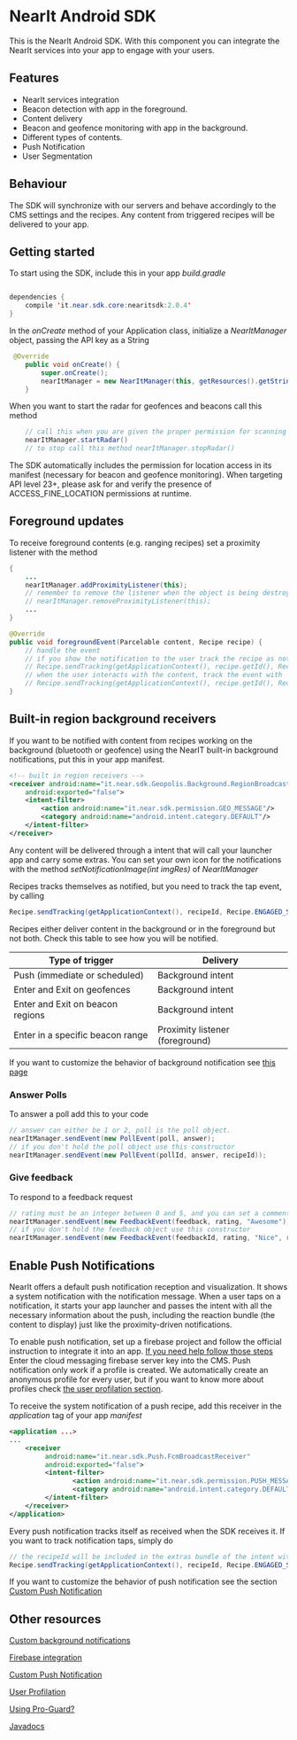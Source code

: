 # NearIt Android SDK #

This is the NearIt Android SDK. With this component you can integrate the NearIt services into your app to engage with your users.

## Features ##

* NearIt services integration
* Beacon detection with app in the foreground.
* Content delivery
* Beacon and geofence monitoring with app in the background.
* Different types of contents.
* Push Notification
* User Segmentation


## Behaviour ##

The SDK will synchronize with our servers and behave accordingly to the CMS settings and the recipes. Any content from triggered recipes will be delivered to your app.

## Getting started ##

To start using the SDK, include this in your app *build.gradle*

```java

dependencies {
    compile 'it.near.sdk.core:nearitsdk:2.0.4'
}
```

In the *onCreate* method of your Application class, initialize a *NearItManager* object, passing the API key as a String


```java
 @Override
    public void onCreate() {
        super.onCreate();
        nearItManager = new NearItManager(this, getResources().getString(R.string.nearit_api_key));
    }

```

When you want to start the radar for geofences and beacons call this method

```java
    // call this when you are given the proper permission for scanning (ACCESS_FINE_LOCATION)
    nearItManager.startRadar()
    // to stop call this method nearItManager.stopRadar()
```

The SDK automatically includes the permission for location access in its manifest (necessary for beacon and geofence monitoring). When targeting API level 23+, please ask for and verify the presence of ACCESS_FINE_LOCATION permissions at runtime.

## Foreground updates ##

To receive foreground contents (e.g. ranging recipes) set a proximity listener with the method
```java
{
    ...
    nearItManager.addProximityListener(this);
    // remember to remove the listener when the object is being destroyed with 
    // nearItManager.removeProximityListener(this);
    ...
}

@Override
public void foregroundEvent(Parcelable content, Recipe recipe) {
    // handle the event
    // if you show the notification to the user track the recipe as notified with
    // Recipe.sendTracking(getApplicationContext(), recipe.getId(), Recipe.NOTIFIED_STATUS);
    // when the user interacts with the content, track the event with
    // Recipe.sendTracking(getApplicationContext(), recipe.getId(), Recipe.ENGAGED_STATUS);
}   
```

## Built-in region background receivers ##

If you want to be notified with content from recipes working on the background (bluetooth or geofence) using the NearIT built-in background notifications, put this in your app manifest. 
```xml
<!-- built in region receivers -->
<receiver android:name="it.near.sdk.Geopolis.Background.RegionBroadcastReceiver"
    android:exported="false">
    <intent-filter>
        <action android:name="it.near.sdk.permission.GEO_MESSAGE"/>
        <category android:name="android.intent.category.DEFAULT"/>
    </intent-filter>
</receiver>
```
Any content will be delivered through a intent that will call your launcher app and carry some extras.
You can set your own icon for the notifications with the method *setNotificationImage(int imgRes)* of *NearItManager*

Recipes tracks themselves as notified, but you need to track the tap event, by calling
```java
Recipe.sendTracking(getApplicationContext(), recipeId, Recipe.ENGAGED_STATUS);
```

Recipes either deliver content in the background or in the foreground but not both. Check this table to see how you will be notified.

| Type of trigger                  | Delivery           |
|----------------------------------|--------------------|
| Push (immediate or scheduled)    | Background intent  |
| Enter and Exit on geofences      | Background intent  |
| Enter and Exit on beacon regions | Background intent  |
| Enter in a specific beacon range | Proximity listener (foreground) |

If you want to customize the behavior of background notification see [this page](docs/custom-background-notifications.md)

### Answer Polls ###

To answer a poll add this to your code
```java
// answer can either be 1 or 2, poll is the poll object.
nearItManager.sendEvent(new PollEvent(poll, answer);
// if you don't hold the poll object use this constructor
nearItManager.sendEvent(new PollEvent(pollId, answer, recipeId));
```

### Give feedback ###

To respond to a feedback request
```java
// rating must be an integer between 0 and 5, and you can set a comment string.
nearItManager.sendEvent(new FeedbackEvent(feedback, rating, "Awesome"));
// if you don't hold the feedback object use this constructor
nearItManager.sendEvent(new FeedbackEvent(feedbackId, rating, "Nice", recipeId));
```

## Enable Push Notifications ##

NearIt offers a default push notification reception and visualization. It shows a system notification with the notification message.
When a user taps on a notification, it starts your app launcher and passes the intent with all the necessary information about the push, including the reaction bundle (the content to display) just like the proximity-driven notifications.

To enable push notification, set up a firebase project and follow the official instruction to integrate it into an app. [If you need help follow those steps](docs/firebase.md)
Enter the cloud messaging firebase server key into the CMS. Push notification only work if a profile is created. We automatically create an anonymous profile for every user, but if you want to know more about profiles check [the user profilation section](docs/user-profilation.md).

To receive the system notification of a push recipe, add this receiver in the *application* tag of your app *manifest*
```xml
<application ...>
...
    <receiver
         android:name="it.near.sdk.Push.FcmBroadcastReceiver"
         android:exported="false">
         <intent-filter>
                <action android:name="it.near.sdk.permission.PUSH_MESSAGE" />
                <category android:name="android.intent.category.DEFAULT" />
         </intent-filter>
    </receiver>
</application>
```

Every push notification tracks itself as received when the SDK receives it.
If you want to track notification taps, simply do
```java
// the recipeId will be included in the extras bundle of the intent with the key IntentConstants.RECIPE_ID
Recipe.sendTracking(getApplicationContext(), recipeId, Recipe.ENGAGED_STATUS);
```
If you want to customize the behavior of push notification see the section [Custom Push Notification](docs/custom-push-notification.md)

## Other resources ##
[Custom background notifications](docs/custom-background-notifications.md)

[Firebase integration](docs/firebase.md)

[Custom Push Notification](docs/custom-push-notification.md)

[User Profilation](docs/user-profilation.md)

[Using Pro-Guard?](docs/proguard.md)

[Javadocs](https://www.nearit.com/android-sdk-api/)
